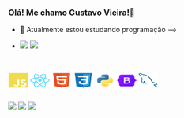 ### Olá! Me chamo Gustavo Vieira!👋

- 🔭 Atualmente estou estudando programação -->
-  <img width="42%" src="https://github-readme-stats.vercel.app/api?username=Gustavo2910&show_icons=true&theme=dark">
   <img width="32%" src="https://github-readme-stats.vercel.app/api/top-langs/?username=Gustavo2910&layout=compact&theme=dark">
   
   ##
  
  <div style="display: inline_block"><br>
  <img align="center" alt="Rafa-Js" height="30" width="40" src="https://raw.githubusercontent.com/devicons/devicon/master/icons/javascript/javascript-plain.svg">
  <img align="center" alt="Rafa-React" height="30" width="40" src="https://raw.githubusercontent.com/devicons/devicon/master/icons/react/react-original.svg">
  <img align="center" alt="Rafa-HTML" height="30" width="40" src="https://raw.githubusercontent.com/devicons/devicon/master/icons/html5/html5-original.svg">
  <img align="center" alt="Rafa-CSS" height="30" width="40" src="https://raw.githubusercontent.com/devicons/devicon/master/icons/css3/css3-original.svg">
  <img align="center" alt="Rafa-Python" height="30" width="40" src="https://raw.githubusercontent.com/devicons/devicon/master/icons/python/python-original.svg">
  <img align="center" alt="Rafa-Python" height="30" width="40" src="https://raw.githubusercontent.com/devicons/devicon/master/icons/bootstrap/bootstrap-original.svg">
  <img align="center" alt="Rafa-Python" height="30" width="40" src="https://raw.githubusercontent.com/devicons/devicon/master/icons/mysql/mysql-original.svg"> </div>
  
   ##
  
  <div> 
  <a href="https://instagram.com/gu_vieira37" target="_blank"><img src="https://img.shields.io/badge/-Instagram-%23E4405F?style=for-the-badge&logo=instagram&logoColor=white" 
   target="_blank"></a> 
  <a href = "gustavo.assis2910@gmail.com"><img src="https://img.shields.io/badge/-Gmail-%23333?style=for-the-badge&logo=gmail&logoColor=white" target="_blank"></a>
  <a href="https://www.linkedin.com/in/gustavo-vieira-07b909286/" target="_blank"><img src="https://img.shields.io/badge/-LinkedIn-%230077B5?style=for-the- badge&logo=linkedin&logoColor=white" target="_blank"></a>  
  
</div>
